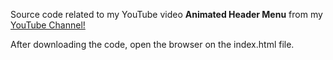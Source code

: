 Source code related to my YouTube video **Animated Header Menu** from my [YouTube Channel!](https://www.youtube.com/channel/UCTSDQ3BAZfrweD2nBMwJEpQ)

After downloading the code, open the browser on the index.html file.